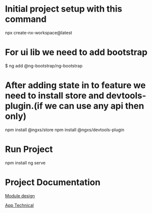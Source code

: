 # Initial project setup with this command
npx create-nx-workspace@latest

# For ui lib we need to add bootstrap
$ ng add @ng-bootstrap/ng-bootstrap

# After adding state in to feature we need to install store and devtools-plugin.(if we can use any api then only)
npm install @ngxs/store
npm install @ngxs/devtools-plugin
# Run Project
npm install
ng serve

# Project Documentation

[Module design](apps/documentation/app-module-design.md)

[App Technical](apps/documentation/app-technical.md)
